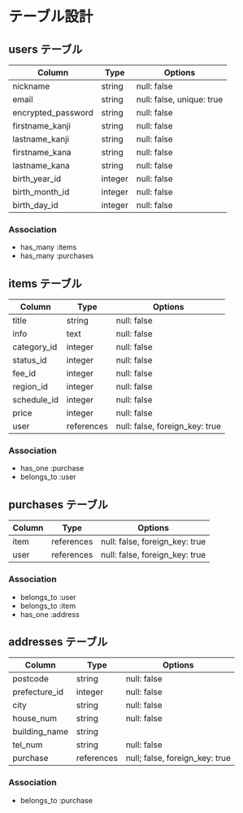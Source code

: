# テーブル設計

## users テーブル

| Column             | Type    | Options     |
| ------------------ | ------- | ----------- |
| nickname           | string  | null: false |
| email              | string  | null: false, unique: true|
| encrypted_password | string  | null: false |
| firstname_kanji    | string  | null: false |
| lastname_kanji     | string  | null: false |
| firstname_kana     | string  | null: false |
| lastname_kana      | string  | null: false |
| birth_year_id      | integer | null: false |
| birth_month_id     | integer | null: false |
| birth_day_id       | integer | null: false |

### Association

- has_many :items
- has_many :purchases

## items テーブル

| Column       | Type       | Options     |
| ------------ | ---------- | ----------- |
| title        | string     | null: false |
| info         | text       | null: false |
| category_id  | integer    | null: false |
| status_id    | integer    | null: false |
| fee_id       | integer    | null: false |
| region_id    | integer    | null: false |
| schedule_id  | integer    | null: false |
| price        | integer    | null: false |
| user         | references | null: false, foreign_key: true |

### Association

- has_one :purchase
- belongs_to :user

## purchases テーブル

| Column      | Type       | Options                        |
| ----------- | ---------- | ------------------------------ |
| item        | references | null: false, foreign_key: true |
| user        | references | null: false, foreign_key: true |

### Association

- belongs_to :user
- belongs_to :item
- has_one :address

## addresses テーブル

| Column        | Type       | Options     |
| ------------- | ---------- | ----------- |
| postcode      | string     | null: false |
| prefecture_id | integer    | null: false |
| city          | string     | null: false |
| house_num     | string     | null: false |
| building_name | string     |             |
| tel_num       | string     | null: false |
| purchase      | references | null; false, foreign_key: true |

### Association

- belongs_to :purchase